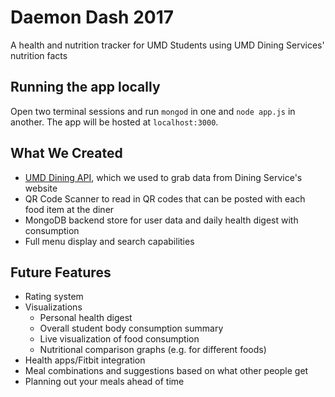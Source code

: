 # Daemon Dash 2017
A health and nutrition tracker for UMD Students using UMD Dining Services' nutrition facts


## Running the app locally
Open two terminal sessions and run `mongod` in one and `node app.js` in another. The app will be hosted at `localhost:3000`.


## What We Created
- [UMD Dining API](http://github.com/nickpesce/umdDiningApi), which we used to grab data from Dining Service's website
- QR Code Scanner to read in QR codes that can be posted with each food item at the diner
- MongoDB backend store for user data and daily health digest with consumption
- Full menu display and search capabilities


## Future Features
- Rating system
- Visualizations
  - Personal health digest
  - Overall student body consumption summary
  - Live visualization of food consumption
  - Nutritional comparison graphs (e.g. for different foods)
- Health apps/Fitbit integration
- Meal combinations and suggestions based on what other people get
- Planning out your meals ahead of time
